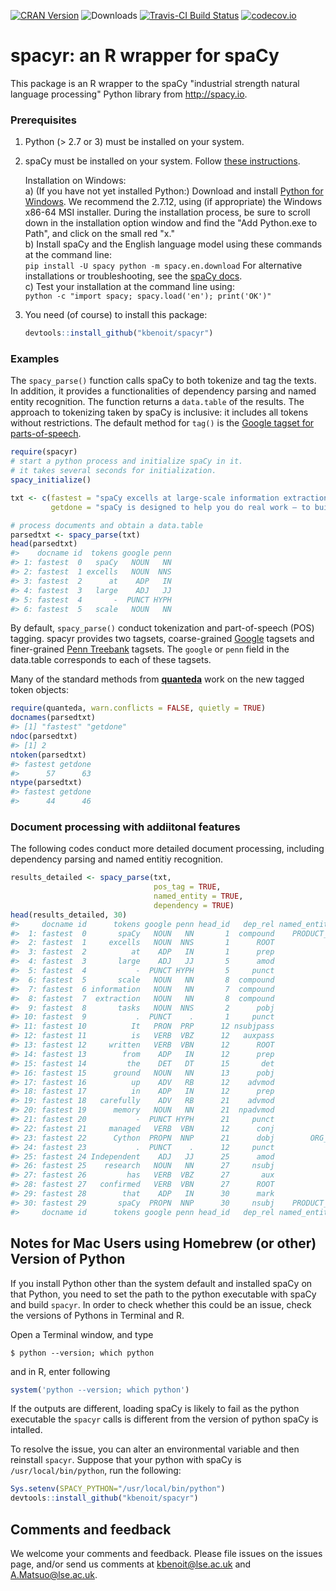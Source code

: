 


[![CRAN Version](http://www.r-pkg.org/badges/version/spacyr)](http://cran.r-project.org/package=spacyr) ![Downloads](http://cranlogs.r-pkg.org/badges/spacyr) [![Travis-CI Build Status](https://travis-ci.org/kbenoit/spacyr.svg?branch=master)](https://travis-ci.org/kbenoit/spacyr) [![codecov.io](https://codecov.io/github/kbenoit/spacyr/spacyr.svg?branch=master)](https://codecov.io/github/kbenoit/spacyr/coverage.svg?branch=master)


# spacyr: an R wrapper for spaCy

This package is an R wrapper to the spaCy "industrial strength natural language processing" Python library from http://spacy.io.

### Prerequisites

1.  Python (> 2.7 or 3) must be installed on your system.  

2.  spaCy must be installed on your system.  Follow [these instructions](http://spacy.io/docs/).

    Installation on Windows:  
    a)  (If you have not yet installed Python:)  Download and install [Python for Windows](https://www.python.org/downloads/windows/).  We recommend the 2.7.12, using (if appropriate) the Windows x86-64 MSI installer.  During the installation process, be sure to scroll down in the installation option window and find the "Add Python.exe to Path", and click on the small red "x."  
    b)  Install spaCy and the English language model using these commands at the command line:  
        ```
        pip install -U spacy
        python -m spacy.en.download
        ```
        For alternative installations or troubleshooting, see the [spaCy docs](https://spacy.io/docs/).  
    c)  Test your installation at the command line using:  
        ```
        python -c "import spacy; spacy.load('en'); print('OK')"
        ```

3.  You need (of course) to install this package:  
    
    ```r
    devtools::install_github("kbenoit/spacyr")
    ```


### Examples

The `spacy_parse()` function calls spaCy to both tokenize and tag the texts. In addition, it provides a functionalities of dependency parsing and named entity recognition. The function returns a `data.table` of the results. The approach to tokenizing taken by spaCy is inclusive: it includes all tokens without restrictions.  The default method for `tag()` is the [Google tagset for parts-of-speech](https://github.com/slavpetrov/universal-pos-tags).


```r
require(spacyr)
# start a python process and initialize spaCy in it.
# it takes several seconds for initialization.
spacy_initialize()

txt <- c(fastest = "spaCy excells at large-scale information extraction tasks. It is written from the ground up in carefully memory-managed Cython. Independent research has confirmed that spaCy is the fastest in the world. If your application needs to process entire web dumps, spaCy is the library you want to be using.",
         getdone = "spaCy is designed to help you do real work — to build real products, or gather real insights. The library respects your time, and tries to avoid wasting it. It is easy to install, and its API is simple and productive. I like to think of spaCy as the Ruby on Rails of Natural Language Processing.")

# process documents and obtain a data.table
parsedtxt <- spacy_parse(txt)
head(parsedtxt)
#>    docname id  tokens google penn
#> 1: fastest  0   spaCy   NOUN   NN
#> 2: fastest  1 excells   NOUN  NNS
#> 3: fastest  2      at    ADP   IN
#> 4: fastest  3   large    ADJ   JJ
#> 5: fastest  4       -  PUNCT HYPH
#> 6: fastest  5   scale   NOUN   NN
```

By default, `spacy_parse()` conduct tokenization and part-of-speech (POS) tagging. spacyr provides two tagsets, coarse-grained [Google](https://github.com/slavpetrov/universal-pos-tags) tagsets and finer-grained [Penn Treebank](https://www.ling.upenn.edu/courses/Fall_2003/ling001/penn_treebank_pos.html) tagsets. The `google` or `penn` field in the data.table corresponds to each of these tagsets.


Many of the standard methods from [**quanteda**](http://githiub.com/kbenoit/quanteda) work on the new tagged token objects:

```r
require(quanteda, warn.conflicts = FALSE, quietly = TRUE)
docnames(parsedtxt)
#> [1] "fastest" "getdone"
ndoc(parsedtxt)
#> [1] 2
ntoken(parsedtxt)
#> fastest getdone 
#>      57      63
ntype(parsedtxt)
#> fastest getdone 
#>      44      46
```

### Document processing with addiitonal features

The following codes conduct more detailed document processing, including dependency parsing and named entitiy recognition.


```r
results_detailed <- spacy_parse(txt,
                                pos_tag = TRUE,
                                named_entity = TRUE,
                                dependency = TRUE)
head(results_detailed, 30)
#>     docname id      tokens google penn head_id   dep_rel named_entity
#>  1: fastest  0       spaCy   NOUN   NN       1  compound    PRODUCT_B
#>  2: fastest  1     excells   NOUN  NNS       1      ROOT             
#>  3: fastest  2          at    ADP   IN       1      prep             
#>  4: fastest  3       large    ADJ   JJ       5      amod             
#>  5: fastest  4           -  PUNCT HYPH       5     punct             
#>  6: fastest  5       scale   NOUN   NN       8  compound             
#>  7: fastest  6 information   NOUN   NN       7  compound             
#>  8: fastest  7  extraction   NOUN   NN       8  compound             
#>  9: fastest  8       tasks   NOUN  NNS       2      pobj             
#> 10: fastest  9           .  PUNCT    .       1     punct             
#> 11: fastest 10          It   PRON  PRP      12 nsubjpass             
#> 12: fastest 11          is   VERB  VBZ      12   auxpass             
#> 13: fastest 12     written   VERB  VBN      12      ROOT             
#> 14: fastest 13        from    ADP   IN      12      prep             
#> 15: fastest 14         the    DET   DT      15       det             
#> 16: fastest 15      ground   NOUN   NN      13      pobj             
#> 17: fastest 16          up    ADV   RB      12    advmod             
#> 18: fastest 17          in    ADP   IN      12      prep             
#> 19: fastest 18   carefully    ADV   RB      21    advmod             
#> 20: fastest 19      memory   NOUN   NN      21  npadvmod             
#> 21: fastest 20           -  PUNCT HYPH      21     punct             
#> 22: fastest 21     managed   VERB  VBN      12      conj             
#> 23: fastest 22      Cython  PROPN  NNP      21      dobj        ORG_B
#> 24: fastest 23           .  PUNCT    .      12     punct             
#> 25: fastest 24 Independent    ADJ   JJ      25      amod             
#> 26: fastest 25    research   NOUN   NN      27     nsubj             
#> 27: fastest 26         has   VERB  VBZ      27       aux             
#> 28: fastest 27   confirmed   VERB  VBN      27      ROOT             
#> 29: fastest 28        that    ADP   IN      30      mark             
#> 30: fastest 29       spaCy  PROPN  NNP      30     nsubj    PRODUCT_B
#>     docname id      tokens google penn head_id   dep_rel named_entity
```



## Notes for Mac Users using Homebrew (or other) Version of Python

If you install Python other than the system default and installed spaCy on that Python, you need to set the path to the python executable with spaCy and build `spacyr`. In order to check whether this could be an issue, check the versions of Pythons in Terminal and R.

Open a Terminal window, and type
```
$ python --version; which python
```
and in R, enter following

```r
system('python --version; which python')
```
If the outputs are different, loading spaCy is likely to fail as the python executable the `spacyr` calls is different from the version of python spaCy is intalled.

To resolve the issue, you can alter an environmental variable and then reinstall `spacyr`. Suppose that your python with spaCy is  `/usr/local/bin/python`, run the following:

```r
Sys.setenv(SPACY_PYTHON="/usr/local/bin/python")
devtools::install_github("kbenoit/spacyr")
```

## Comments and feedback

We welcome your comments and feedback.  Please file issues on the issues page, and/or send us comments at kbenoit@lse.ac.uk and A.Matsuo@lse.ac.uk.
